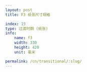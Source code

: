```yaml
---
layout: post
title: F3 纸张尺寸规格

index: 15
type: 过渡时期 (纸张)
info:
    name: f3
    width: 330
    height: 420
    unit: 毫米

permalink: /cn/transitional/:slug/
---
```




